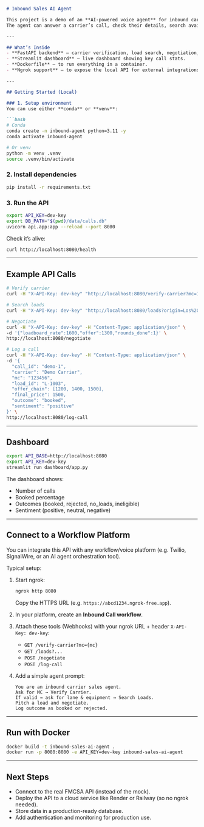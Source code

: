 ````markdown
# Inbound Sales AI Agent

This project is a demo of an **AI-powered voice agent** for inbound carrier sales in logistics.  
The agent can answer a carrier’s call, check their details, search available loads, negotiate prices, and record the outcome in a dashboard.

---

## What’s Inside
- **FastAPI backend** – carrier verification, load search, negotiation, call logging.  
- **Streamlit dashboard** – live dashboard showing key call stats.  
- **Dockerfile** – to run everything in a container.  
- **Ngrok support** – to expose the local API for external integrations.  

---

## Getting Started (Local)

### 1. Setup environment
You can use either **conda** or **venv**:  

```bash
# Conda
conda create -n inbound-agent python=3.11 -y
conda activate inbound-agent

# Or venv
python -m venv .venv
source .venv/bin/activate
````

### 2. Install dependencies

```bash
pip install -r requirements.txt
```

### 3. Run the API

```bash
export API_KEY=dev-key
export DB_PATH="$(pwd)/data/calls.db"
uvicorn api.app:app --reload --port 8080
```

Check it’s alive:

```bash
curl http://localhost:8080/health
```

---

## Example API Calls

```bash
# Verify carrier
curl -H "X-API-Key: dev-key" "http://localhost:8080/verify-carrier?mc=123456"

# Search loads
curl -H "X-API-Key: dev-key" "http://localhost:8080/loads?origin=Los%20Angeles&destination=Sacramento&equipment_type=Reefer"

# Negotiate
curl -H "X-API-Key: dev-key" -H "Content-Type: application/json" \
-d '{"loadboard_rate":1600,"offer":1300,"rounds_done":1}' \
http://localhost:8080/negotiate

# Log a call
curl -H "X-API-Key: dev-key" -H "Content-Type: application/json" \
-d '{
  "call_id": "demo-1",
  "carrier": "Demo Carrier",
  "mc": "123456",
  "load_id": "L-1003",
  "offer_chain": [1200, 1400, 1500],
  "final_price": 1500,
  "outcome": "booked",
  "sentiment": "positive"
}' \
http://localhost:8080/log-call
```

---

## Dashboard

```bash
export API_BASE=http://localhost:8080
export API_KEY=dev-key
streamlit run dashboard/app.py
```

The dashboard shows:

* Number of calls
* Booked percentage
* Outcomes (booked, rejected, no_loads, ineligible)
* Sentiment (positive, neutral, negative)

---

## Connect to a Workflow Platform

You can integrate this API with any workflow/voice platform (e.g. Twilio, SignalWire, or an AI agent orchestration tool).

Typical setup:

1. Start ngrok:

   ```bash
   ngrok http 8080
   ```

   Copy the HTTPS URL (e.g. `https://abcd1234.ngrok-free.app`).

2. In your platform, create an **Inbound Call workflow**.

3. Attach these tools (Webhooks) with your ngrok URL + header `X-API-Key: dev-key`:

   * `GET /verify-carrier?mc={mc}`
   * `GET /loads?...`
   * `POST /negotiate`
   * `POST /log-call`

4. Add a simple agent prompt:

   ```
   You are an inbound carrier sales agent.
   Ask for MC → Verify Carrier.
   If valid → ask for lane & equipment → Search Loads.
   Pitch a load and negotiate.
   Log outcome as booked or rejected.
   ```

---

## Run with Docker

```bash
docker build -t inbound-sales-ai-agent .
docker run -p 8080:8080 -e API_KEY=dev-key inbound-sales-ai-agent
```

---

## Next Steps

* Connect to the real FMCSA API (instead of the mock).
* Deploy the API to a cloud service like Render or Railway (so no ngrok needed).
* Store data in a production-ready database.
* Add authentication and monitoring for production use.

```